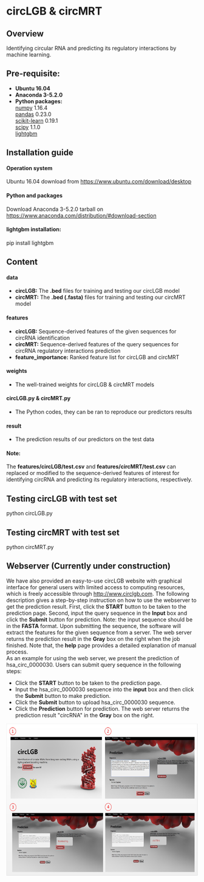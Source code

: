 # circLGB & circMRT 
## Overview
Identifying circular RNA and predicting its regulatory interactions by machine learning.

## Pre-requisite:  
* **Ubuntu 16.04**
* **Anaconda 3-5.2.0**
* **Python packages:**   
  [numpy](https://numpy.org/) 1.16.4  
  [pandas](https://pandas.pydata.org/) 0.23.0  
  [scikit-learn](https://scikit-learn.org/stable/) 0.19.1  
  [scipy](https://www.scipy.org/) 1.1.0   
  [lightgbm](https://github.com/Microsoft/LightGBM) 
  
## Installation guide
#### **Operation system**  
Ubuntu 16.04 download from https://www.ubuntu.com/download/desktop  
#### **Python and packages**  
Download Anaconda 3-5.2.0 tarball on https://www.anaconda.com/distribution/#download-section  
#### **lightgbm installation:**  
pip install lightgbm  
  
## Content  
#### **data**   
* **circLGB:** The **.bed** files for training and testing our circLGB model  
* **circMRT:** The **.bed (.fasta)** files for training and testing our circMRT model  
#### **features**   
* **circLGB:** Sequence-derived features of the given sequences for circRNA identification    
* **circMRT:** Sequence-derived features of the query sequences for circRNA regulatory interactions prediction  
* **feature_importance:** Ranked feature list for circLGB and circMRT  
#### **weights**   
* The well-trained weights for circLGB & circMRT models        
#### **circLGB.py & circMRT.py**   
* The Python codes, they can be ran to reproduce our predictors results
#### **result**     
* The prediction results of our predictors on the test data    
#### **Note:**    
  The **features/circLGB/test.csv** and **features/circMRT/test.csv** can replaced or modified to the sequence-derived features of interest for identifying circRNA and predicting its regulatory interactions, respectively. 


## Testing circLGB with test set
python circLGB.py

## Testing circMRT with test set
python circMRT.py


## Webserver (Currently under construction)
We have also provided an easy-to-use circLGB website with graphical interface for general users with limited access to computing resources, which is freely accessible through http://www.circlgb.com. The following description gives a step-by-step instruction on how to use the webserver to get the prediction result. First, click the **START** button to be taken to the prediction page. Second, input the query sequence in the **Input** box and click the **Submit** button for prediction. Note: the input sequence should be in the **FASTA** format. Upon submitting the sequence, the software will extract the features for the given sequence from a server. The web server returns the prediction result in the **Gray** box on the right when the job finished. Note that, the **help** page provides a detailed explanation of manual process. <Br/> 
As an example for using the web server, we present the prediction of hsa_circ_0000030. Users can submit query sequence in the following steps:
* Click the **START** button to be taken to the prediction page.
* Input the  hsa_circ_0000030 sequence into the **input** box and then click the  **Submit** button to make prediction.
* Click the **Submit** button to upload hsa_circ_0000030 sequence.  
* Click the **Prediction** button for prediction. The web server returns the prediction result "circRNA" in the **Gray** box on the right.  

<div align=center><img width="600" height="400" src="https://github.com/Peppags/circLGB-circMRT/blob/master/figure/figure.jpg"/></div>
